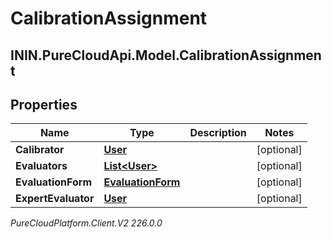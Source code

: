 # CalibrationAssignment

## ININ.PureCloudApi.Model.CalibrationAssignment

## Properties

|Name | Type | Description | Notes|
|------------ | ------------- | ------------- | -------------|
| **Calibrator** | [**User**](User) |  | [optional] |
| **Evaluators** | [**List&lt;User&gt;**](User) |  | [optional] |
| **EvaluationForm** | [**EvaluationForm**](EvaluationForm) |  | [optional] |
| **ExpertEvaluator** | [**User**](User) |  | [optional] |



_PureCloudPlatform.Client.V2 226.0.0_
